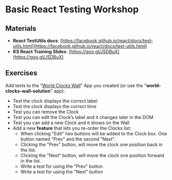 # Basic React Testing Workshop

## Materials
  * **React TestUtils docs**: [https://facebook.github.io/react/docs/test-utils.html](https://facebook.github.io/react/docs/test-utils.html)
  * **KS React Training Slides**: [https://goo.gl/JSDBuX](https://goo.gl/JSDBuX)


## Exercises
 Add tests to the “[World Clocks Wall](https://github.com/wix-private/kickstart-2017/tree/master/react-training/day2-diving-deeper/world-clocks-wall)” App you created (or use the "**world-clocks-wall-solution**" app):
  * Test the clock displays the correct label
  * Test the clock displays the correct time
  * Test you can remove the Clock
  * Test you can edit the Clock’s label and it changes later in the DOM
  * Test you can add a new Clock and it shows on the Wall
  * Add a new **feature** that lets you re-order the Clocks list:
    * When clicking "Edit" two buttons will be added to the Clock box. One button named "Prev" and the second "Next".
    * Clicking the "Prev" button, will move the clock one position back in the list.
    * Clicking the "Next" button, will move the clock one position forward in the list.
    * Write a test for using the "Prev" button
    * Write a test for using the "Next" button
